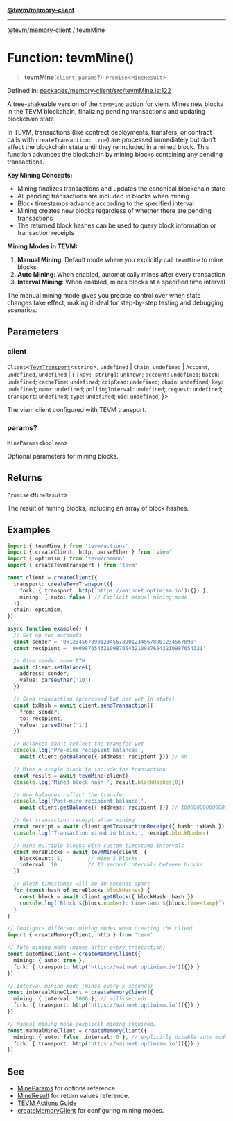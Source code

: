[**@tevm/memory-client**](../README.md)

***

[@tevm/memory-client](../globals.md) / tevmMine

# Function: tevmMine()

> **tevmMine**(`client`, `params`?): `Promise`\<`MineResult`\>

Defined in: [packages/memory-client/src/tevmMine.js:122](https://github.com/evmts/tevm-monorepo/blob/main/packages/memory-client/src/tevmMine.js#L122)

A tree-shakeable version of the `tevmMine` action for viem.
Mines new blocks in the TEVM blockchain, finalizing pending transactions and updating blockchain state.

In TEVM, transactions (like contract deployments, transfers, or contract calls with `createTransaction: true`)
are processed immediately but don't affect the blockchain state until they're included in a mined block.
This function advances the blockchain by mining blocks containing any pending transactions.

**Key Mining Concepts:**
- Mining finalizes transactions and updates the canonical blockchain state
- All pending transactions are included in blocks when mining
- Block timestamps advance according to the specified interval
- Mining creates new blocks regardless of whether there are pending transactions
- The returned block hashes can be used to query block information or transaction receipts

**Mining Modes in TEVM:**
1. **Manual Mining**: Default mode where you explicitly call `tevmMine` to mine blocks
2. **Auto Mining**: When enabled, automatically mines after every transaction
3. **Interval Mining**: When enabled, mines blocks at a specified time interval

The manual mining mode gives you precise control over when state changes take effect, making it
ideal for step-by-step testing and debugging scenarios.

## Parameters

### client

`Client`\<[`TevmTransport`](../type-aliases/TevmTransport.md)\<`string`\>, `undefined` \| `Chain`, `undefined` \| `Account`, `undefined`, `undefined` \| \{ `[key: string]`: `unknown`;  `account`: `undefined`; `batch`: `undefined`; `cacheTime`: `undefined`; `ccipRead`: `undefined`; `chain`: `undefined`; `key`: `undefined`; `name`: `undefined`; `pollingInterval`: `undefined`; `request`: `undefined`; `transport`: `undefined`; `type`: `undefined`; `uid`: `undefined`; \}\>

The viem client configured with TEVM transport.

### params?

`MineParams`\<`boolean`\>

Optional parameters for mining blocks.

## Returns

`Promise`\<`MineResult`\>

The result of mining blocks, including an array of block hashes.

## Examples

```typescript
import { tevmMine } from 'tevm/actions'
import { createClient, http, parseEther } from 'viem'
import { optimism } from 'tevm/common'
import { createTevmTransport } from 'tevm'

const client = createClient({
  transport: createTevmTransport({
    fork: { transport: http('https://mainnet.optimism.io')({}) },
    mining: { auto: false } // Explicit manual mining mode
  }),
  chain: optimism,
})

async function example() {
  // Set up two accounts
  const sender = '0x1234567890123456789012345678901234567890'
  const recipient = '0x0987654321098765432109876543210987654321'

  // Give sender some ETH
  await client.setBalance({
    address: sender,
    value: parseEther('10')
  })

  // Send transaction (processed but not yet in state)
  const txHash = await client.sendTransaction({
    from: sender,
    to: recipient,
    value: parseEther('1')
  })

  // Balances don't reflect the transfer yet
  console.log('Pre-mine recipient balance:',
    await client.getBalance({ address: recipient })) // 0n

  // Mine a single block to include the transaction
  const result = await tevmMine(client)
  console.log('Mined block hash:', result.blockHashes[0])

  // Now balances reflect the transfer
  console.log('Post-mine recipient balance:',
    await client.getBalance({ address: recipient })) // 1000000000000000000n (1 ETH)

  // Get transaction receipt after mining
  const receipt = await client.getTransactionReceipt({ hash: txHash })
  console.log('Transaction mined in block:', receipt.blockNumber)

  // Mine multiple blocks with custom timestamp intervals
  const moreBlocks = await tevmMine(client, {
    blockCount: 5,        // Mine 5 blocks
    interval: 10          // 10 second intervals between blocks
  })

  // Block timestamps will be 10 seconds apart
  for (const hash of moreBlocks.blockHashes) {
    const block = await client.getBlock({ blockHash: hash })
    console.log(`Block ${block.number}: timestamp ${block.timestamp}`)
  }
}
```

```typescript
// Configure different mining modes when creating the client
import { createMemoryClient, http } from 'tevm'

// Auto-mining mode (mines after every transaction)
const autoMineClient = createMemoryClient({
  mining: { auto: true },
  fork: { transport: http('https://mainnet.optimism.io')({}) }
})

// Interval mining mode (mines every 5 seconds)
const intervalMineClient = createMemoryClient({
  mining: { interval: 5000 }, // milliseconds
  fork: { transport: http('https://mainnet.optimism.io')({}) }
})

// Manual mining mode (explicit mining required)
const manualMineClient = createMemoryClient({
  mining: { auto: false, interval: 0 }, // explicitly disable auto modes
  fork: { transport: http('https://mainnet.optimism.io')({}) }
})
```

## See

 - [MineParams](https://tevm.sh/reference/tevm/actions/type-aliases/mineparams/) for options reference.
 - [MineResult](https://tevm.sh/reference/tevm/actions/type-aliases/mineresult/) for return values reference.
 - [TEVM Actions Guide](https://tevm.sh/learn/actions/)
 - [createMemoryClient](https://tevm.sh/reference/tevm/memory-client/functions/creatememoryclient/) for configuring mining modes.
